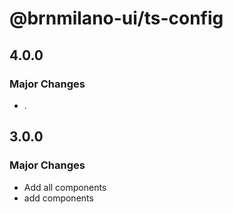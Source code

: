 # @brnmilano-ui/ts-config

## 4.0.0

### Major Changes

- .

## 3.0.0

### Major Changes

- Add all components
- add components

